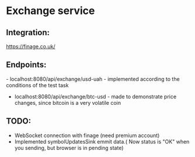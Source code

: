 <h1>Exchange service</h1>

<h2>Integration:</h2>

https://finage.co.uk/

<h2>Endpoints:</h2>
- localhost:8080/api/exchange/usd-uah - implemented according to the conditions of the test task

- localhost:8080/api/exchange/btc-usd - made to demonstrate price changes, since bitcoin is a very volatile coin

<h2>TODO:</h2>

- WebSocket connection with finage (need premium account)
- Implemented symbolUpdatesSink emmit data.( Now status is "OK" when you sending, but browser is in pending state)